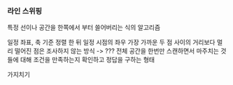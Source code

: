 ### 라인 스위핑

특정 선이나 공간을 한쪽에서 부터 쓸어버리는 식의 알고리즘

일정 좌표, 축 기준 정렬 한 뒤 일정 시점의 좌우 가장 가까운 두 점 사이의 거리보다 멀리 떨어진 점은 조사하지 않는 방식 -> ???
전체 공간을 한번만 스캔하면서 마주치는 것들에 대해 조건을 만족하는지 확인하고 정답을 구하는 형태

가지치기
